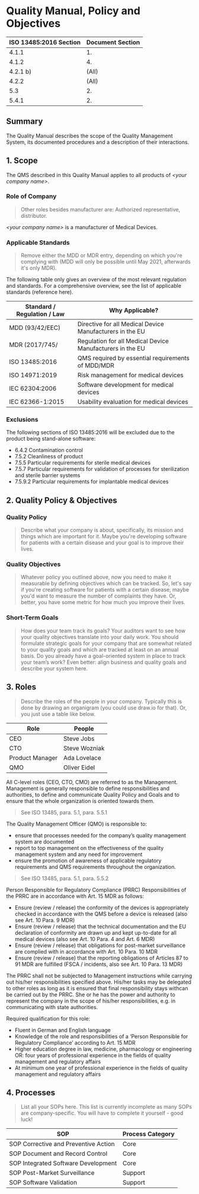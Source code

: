 # Quality Manual, Policy and Objectives

| ISO 13485:2016 Section | Document Section |
|------------------------|------------------|
| 4.1.1                  | 1.               |
| 4.1.2                  | 4.               |
| 4.2.1 b)               | (All)            |
| 4.2.2                  | (All)            |
| 5.3                    | 2.               |
| 5.4.1                  | 2.               |

## Summary

The Quality Manual describes the scope of the Quality Management System, its documented procedures and a
description of their interactions.

## 1. Scope

The QMS described in this Quality Manual applies to all products of *\<your company name\>*.

### Role of Company

> Other roles besides manufacturer are: Authorized representative, distributor.

*\<your company name\>* is a manufacturer of Medical Devices.

### Applicable Standards

> Remove either the MDD or MDR entry, depending on which you're complying with (MDD will only be possible
> until May 2021, afterwards it's only MDR).

The following table only gives an overview of the most relevant regulation and standards. For a comprehensive
overview, see the list of applicable standards (reference here).

| Standard / Regulation / Law | Why Applicable?                                           |
|-----------------------------|-----------------------------------------------------------|
| MDD (93/42/EEC)             | Directive for all Medical Device Manufacturers in the EU  |
| MDR (2017/745/              | Regulation for all Medical Device Manufacturers in the EU |
| ISO 13485:2016              | QMS required by essential requirements of MDD/MDR         |
| ISO 14971:2019              | Risk management for medical devices                       |
| IEC 62304:2006              | Software development for medical devices                  |
| IEC 62366-1:2015            | Usability evaluation for medical devices                  |


### Exclusions

The following sections of ISO 13485:2016 will be excluded due to the product being stand-alone software:

 * 6.4.2 Contamination control
 * 7.5.2 Cleanliness of product
 * 7.5.5 Particular requirements for sterile medical devices
 * 7.5.7 Particular requirements for validation of processes for sterilization and sterile barrier systems
 * 7.5.9.2 Particular requirements for implantable medical devices

## 2. Quality Policy & Objectives

### Quality Policy

> Describe what your company is about, specifically, its mission and things which are important for it. Maybe
> you're developing software for patients with a certain disease and your goal is to improve their lives.

### Quality Objectives

> Whatever policy you outlined above, now you need to make it measurable by defining objectives which can be
> tracked. So, let's say if you're creating software for patients with a certain disease, maybe you'd want to
> measure the number of complaints they have. Or, better, you have some metric for how much you improve their
> lives.

### Short-Term Goals

> How does your team track its goals? Your auditors want to see how your quality objectives translate into
> your daily work. You should formulate strategic goals for your company that are somewhat related to your
> quality goals and which are tracked at least on an annual basis. Do you already have a goal-oriented system in
> place to track your team’s work? Even better: align business and quality goals and describe your system
> here.


## 3. Roles

> Describe the roles of the people in your company. Typically this is done by drawing an organigram (you could
> use draw.io for that). Or, you just use a table like below.

| Role            | People                    |
|-----------------|---------------------------|
| CEO             | Steve Jobs                |
| CTO             | Steve Wozniak             |
| Product Manager | Ada Lovelace              |
| QMO             | Oliver Eidel              |

All C-level roles (CEO, CTO, CMO) are referred to as the Management. Management is generally responsible to
define responsibilities and authorities, to define and communicate Quality Policy and Goals and to ensure that
the whole organization is oriented towards them.

> See ISO 13485, para. 5.1, para. 5.5.1

The Quality Management Officer (QMO) is responsible to:

* ensure that processes needed for the company’s quality management system are documented
* report to top management on the effectiveness of the quality management system and any need for improvement
* ensure the promotion of awareness of applicable regulatory requirements and QMS requirements throughout the
  organization.

> See ISO 13485, para. 5.1, para. 5.5.2

Person Responsible for Regulatory Compliance (PRRC)
Responsibilities of the PRRC are in accordance with Art. 15 MDR as follows:
* Ensure (review / release) the conformity of the devices is appropriately checked in accordance with the QMS before a device is released (also see Art. 10 Para. 9 MDR)
* Ensure (review / release) that the technical documentation and the EU declaration of conformity are drawn up and kept up-to-date for all medical devices (also see Art. 10 Para. 4 and Art. 6 MDR)
* Ensure (review / release) that obligations for post-market surveillance are complied with in accordance with Art. 10 Para. 10 MDR
* Ensure (review / release) that the reporting obligations of Articles 87 to 91 MDR are fulfilled (FSCA / incidents, also see Art. 10 Para. 13 MDR)

The PRRC shall not be subjected to Management instructions while carrying out his/her responsibilities specified above. His/her tasks may be delegated to other roles as long as it is ensured that final responsibility stays withcan be carried out by the PRRC. She or he has the power and authority to represent the company in the scope of his/her responsibilities, e.g. in communicating with state authorities.

Required qualification for this role:
* Fluent in German and English language
* Knowledge of the role and responsibilities of a ‘Person Responsible for Regulatory Compliance’ according to Art. 15 MDR
* Higher education degree in law, medicine, pharmacology or engineering
OR: four years of professional experience in the fields of quality management and regulatory affairs
* At minimum one year of professional experience in the fields of quality management and regulatory affairs


## 4. Processes

> List all your SOPs here. This list is currently incomplete as many SOPs are company-specific. You will have
> to complete it yourself - good luck!

| SOP                                  | Process Category |
|--------------------------------------|------------------|
| SOP Corrective and Preventive Action | Core             |
| SOP Document and Record Control      | Core             |
| SOP Integrated Software Development  | Core             |
| SOP Post-Market Surveillance         | Support          |
| SOP Software Validation              | Support          |
